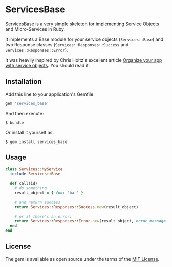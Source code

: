 # ServicesBase

ServicesBase is a very simple skeleton for implementing Service Objects and Micro-Services in Ruby.

It implements a Base module for your service objects (`Services::Base`) and two Response classes (`Services::Responses::Success` and `Services::Responses::Error`).

It was heavily inspired by Chris Holtz's excellent article [Organize your app with service objects](http://chrisholtz.com/blog/organize-your-app-with-service-objects/). You should read it.

## Installation

Add this line to your application's Gemfile:

```ruby
gem 'services_base'
```

And then execute:

    $ bundle

Or install it yourself as:

    $ gem install services_base

## Usage
```ruby
class Services::MyService
  include Services::Base

  def call(id)
    # do something
    result_object = { foo: 'bar' }

    # and return success
    return Services::Responses::Success.new(result_object)

    # or if there's an error:
    return Services::Responses::Error.new(result_object, error_message: 'Something went wrong', error_code: 123)
  end
end
```

## License

The gem is available as open source under the terms of the [MIT License](http://opensource.org/licenses/MIT).

